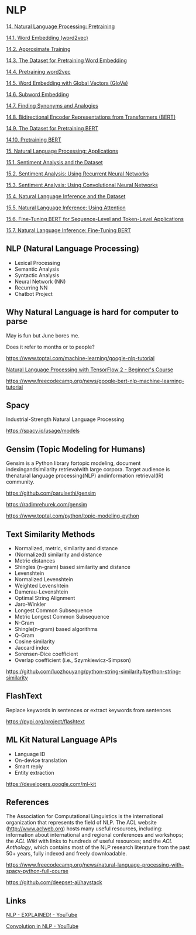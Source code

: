 # NLP

[14. Natural Language Processing: Pretraining](https://d2l.ai/chapter_natural-language-processing-pretraining/index.html)

[14.1. Word Embedding (word2vec)](https://d2l.ai/chapter_natural-language-processing-pretraining/word2vec.html)

[14.2. Approximate Training](https://d2l.ai/chapter_natural-language-processing-pretraining/approx-training.html)

[14.3. The Dataset for Pretraining Word Embedding](https://d2l.ai/chapter_natural-language-processing-pretraining/word-embedding-dataset.html)

[14.4. Pretraining word2vec](https://d2l.ai/chapter_natural-language-processing-pretraining/word2vec-pretraining.html)

[14.5. Word Embedding with Global Vectors (GloVe)](https://d2l.ai/chapter_natural-language-processing-pretraining/glove.html)

[14.6. Subword Embedding](https://d2l.ai/chapter_natural-language-processing-pretraining/subword-embedding.html)

[14.7. Finding Synonyms and Analogies](https://d2l.ai/chapter_natural-language-processing-pretraining/similarity-analogy.html)

[14.8. Bidirectional Encoder Representations from Transformers (BERT)](https://d2l.ai/chapter_natural-language-processing-pretraining/bert.html)

[14.9. The Dataset for Pretraining BERT](https://d2l.ai/chapter_natural-language-processing-pretraining/bert-dataset.html)

[14.10. Pretraining BERT](https://d2l.ai/chapter_natural-language-processing-pretraining/bert-pretraining.html)

[15. Natural Language Processing: Applications](https://d2l.ai/chapter_natural-language-processing-applications/index.html)

[15.1. Sentiment Analysis and the Dataset](https://d2l.ai/chapter_natural-language-processing-applications/sentiment-analysis-and-dataset.html)

[15.2. Sentiment Analysis: Using Recurrent Neural Networks](https://d2l.ai/chapter_natural-language-processing-applications/sentiment-analysis-rnn.html)

[15.3. Sentiment Analysis: Using Convolutional Neural Networks](https://d2l.ai/chapter_natural-language-processing-applications/sentiment-analysis-cnn.html)

[15.4. Natural Language Inference and the Dataset](https://d2l.ai/chapter_natural-language-processing-applications/natural-language-inference-and-dataset.html)

[15.5. Natural Language Inference: Using Attention](https://d2l.ai/chapter_natural-language-processing-applications/natural-language-inference-attention.html)

[15.6. Fine-Tuning BERT for Sequence-Level and Token-Level Applications](https://d2l.ai/chapter_natural-language-processing-applications/finetuning-bert.html)

[15.7. Natural Language Inference: Fine-Tuning BERT](https://d2l.ai/chapter_natural-language-processing-applications/natural-language-inference-bert.html)

## NLP (Natural Language Processing)

- Lexical Processing
- Semantic Analysis
- Syntactic Analysis
- Neural Network (NN)
- Recurring NN
- Chatbot Project

## Why Natural Language is hard for computer to parse

May is fun but June bores me.

Does it refer to months or to people?

<https://www.toptal.com/machine-learning/google-nlp-tutorial>

[Natural Language Processing with TensorFlow 2 - Beginner's Course](https://www.youtube.com/watch?v=B2q5cRJvqI8)

<https://www.freecodecamp.org/news/google-bert-nlp-machine-learning-tutorial>

## Spacy

Industrial-Strength Natural Language Processing

<https://spacy.io/usage/models>

## Gensim (Topic Modeling for Humans)

Gensim is a Python library fortopic modeling, document indexingandsimilarity retrievalwith large corpora. Target audience is thenatural language processing(NLP) andinformation retrieval(IR) community.

<https://github.com/parulsethi/gensim>

<https://radimrehurek.com/gensim>

<https://www.toptal.com/python/topic-modeling-python>

## Text Similarity Methods

- Normalized, metric, similarity and distance
- (Normalized) similarity and distance
- Metric distances
- Shingles (n-gram) based similarity and distance
- Levenshtein
- Normalized Levenshtein
- Weighted Levenshtein
- Damerau-Levenshtein
- Optimal String Alignment
- Jaro-Winkler
- Longest Common Subsequence
- Metric Longest Common Subsequence
- N-Gram
- Shingle(n-gram) based algorithms
- Q-Gram
- Cosine similarity
- Jaccard index
- Sorensen-Dice coefficient
- Overlap coefficient (i.e., Szymkiewicz-Simpson)

<https://github.com/luozhouyang/python-string-similarity#python-string-similarity>

## FlashText

Replace keywords in sentences or extract keywords from sentences

<https://pypi.org/project/flashtext>

## ML Kit Natural Language APIs

- Language ID
- On-device translation
- Smart reply
- Entity extraction

<https://developers.google.com/ml-kit>

## References

The Association for Computational Linguistics is the international organization that represents the field of NLP. The ACL website (<http://www.aclweb.org>) hosts many useful resources, including: information about international and regional conferences and workshops; the *ACL Wiki* with links to hundreds of useful resources; and the *ACL Anthology*, which contains most of the NLP research literature from the past 50+ years, fully indexed and freely downloadable.

<https://www.freecodecamp.org/news/natural-language-processing-with-spacy-python-full-course>

<https://github.com/deepset-ai/haystack>

## Links

[NLP - EXPLAINED! - YouTube](https://www.youtube.com/watch?v=LIRwZDEMn2o)

[Convolution in NLP - YouTube](https://www.youtube.com/watch?v=AGWieLbom_g)
